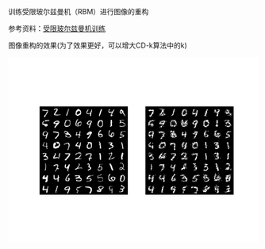 训练受限玻尔兹曼机（RBM）进行图像的重构

参考资料：[受限玻尔兹曼机训练](http://c.biancheng.net/view/1954.html)

图像重构的效果(为了效果更好，可以增大CD-k算法中的k)

![alt](./rbm.png)